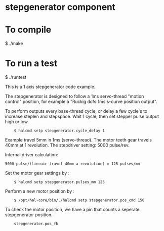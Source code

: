 # stepgenerator component

# To compile
$ ./make

# To run a test
$ ./runtest

This is a 1 axis stepgenerator code example.

The stepgenerator is designed to follow a 1ms servo-thread "motion control" position, for example a "Ruckig dofs 1ms s-curve position output".



To perform outputs every base-thread cycle, or delay a few cycle's to increase steplen and stepspace.
Wait 1 cycle, then set stepper pulse output high or low.

        $ halcmd setp stepgenerator.cycle_delay 1


Example travel 5mm in 1ms (servo-thread).
The motor teeth gear travels 40mm at 1 revolution.
The stepdriver setting: 5000 pulse/rev.

Internal driver calculation:

	5000 pulse/(lineair travel 40mm a revolution) = 125 pulses/mm

Set the motor gear settings by :

        $ halcmd setp stepgenerator.pulses_mm 125
	
Perform a new motor position by :	
 
        $ /opt/hal-core/bin/./halcmd setp stepgenerator.pos_cmd 150
 	
To check the motor position, we have a pin that counts a seperate stepgenerator position.	

        stepgenerator.pos_fb
